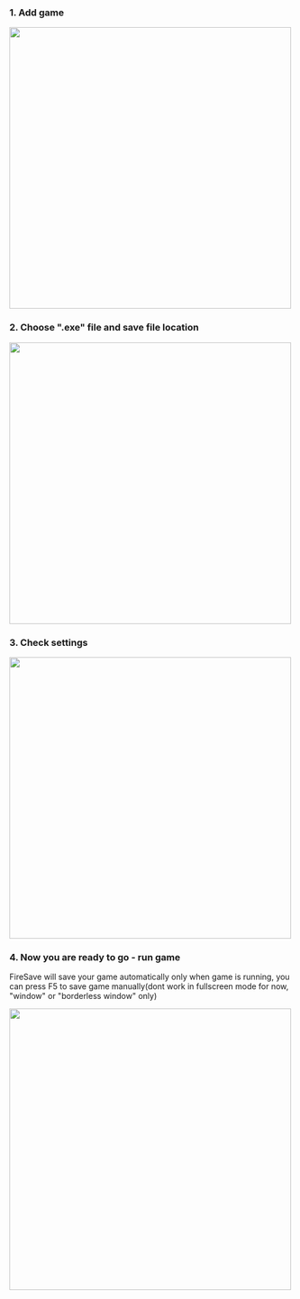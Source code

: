 ### 1. Add game

<img src="https://user-images.githubusercontent.com/14001879/180634508-801fe3cd-a359-4891-81b1-3f3209d39d41.png" width="500" />

### 2. Choose &quot;.exe&quot; file and save file location

<img src="https://user-images.githubusercontent.com/14001879/180634512-7a9c8c89-83e6-4f5b-8804-a71da6d3caa8.png" width="500" />

### 3. Check settings

<img src="https://user-images.githubusercontent.com/14001879/180634516-a345c927-621b-4f06-9df4-cb00a5e8b963.png" width="500" />

### 4. Now you are ready to go - run game

FireSave will save your game automatically only when game is
running, you can press F5 to save game manually(dont work in
fullscreen mode for now, &quot;window&quot; or
&quot;borderless window&quot; only)

<img src="https://user-images.githubusercontent.com/14001879/180634522-a4eb2763-aa98-4d7e-8746-9643969380a2.png" width="500" />
